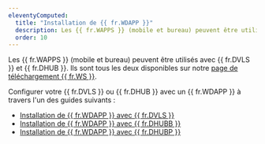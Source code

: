 ```yaml
---
eleventyComputed:	
  title: "Installation de {{ fr.WDAPP }}"
  description: Les {{ fr.WAPPS }} (mobile et bureau) peuvent être utilisés avec {{ fr.DVLS }} et {{ fr.DHUB }}.
  order: 10
---
```

Les {{ fr.WAPPS }} (mobile et bureau) peuvent être utilisés avec {{ fr.DVLS }} et {{ fr.DHUB }}. Ils sont tous les deux disponibles sur notre [page de téléchargement {{ fr.WS }}](https://devolutions.net/workspace/).

Configurer votre {{ fr.DVLS }} ou {{ fr.DHUB }} avec un {{ fr.WDAPP }} à travers l'un des guides suivants :
* [Installation de {{ fr.WDAPP }} avec {{ fr.DVLS }}](/workspace/workspace-apps/workspace-desktop/installation/workspace-desktop-installation-devolutions-server/)
* [Installation de {{ fr.WDAPP }} avec {{ fr.DHUBB }}](/workspace/workspace-apps/workspace-desktop/installation/workspace-desktop-installation-hub-business/)
* [Installation de {{ fr.WDAPP }} avec {{ fr.DHUBP }}](/workspace/workspace-apps/workspace-desktop/installation/workspace-desktop-installation-hub-personal/)
